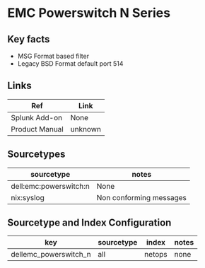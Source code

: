 # EMC Powerswitch N Series

## Key facts

* MSG Format based filter
* Legacy BSD Format default port 514

## Links

| Ref            | Link                                                                                                    |
|----------------|---------------------------------------------------------------------------------------------------------|
| Splunk Add-on  | None                                                                |
| Product Manual | unknown  |

## Sourcetypes

| sourcetype     | notes                                                                                                   |
|----------------|---------------------------------------------------------------------------------------------------------|
| dell:emc:powerswitch:n        | None                                                                                               |
| nix:syslog     | Non conforming messages                                                                                          |

## Sourcetype and Index Configuration

| key            | sourcetype     | index          | notes          |
|----------------|----------------|----------------|----------------|
| dellemc_powerswitch_n      | all       | netops          | none          |

